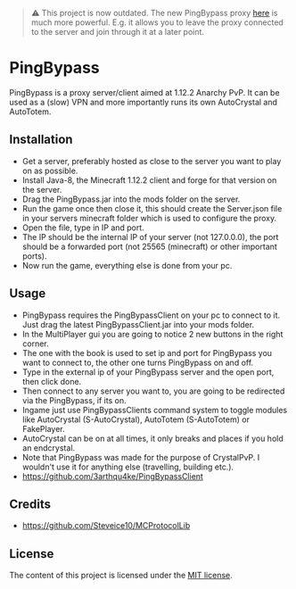 > :warning: This project is now outdated. The new PingBypass proxy [here](https://github.com/3arthqu4ke/3arthh4ck) is much more powerful. E.g. it allows you to leave the proxy connected to the server and join through it at a later point.

# PingBypass

PingBypass is a proxy server/client aimed at 1.12.2 Anarchy PvP. It can be used as a (slow) VPN and more importantly runs its own AutoCrystal and AutoTotem.

## Installation
- Get a server, preferably hosted as close to the server you want to play on as possible.
- Install Java-8, the Minecraft 1.12.2 client and forge for that version on the server.
- Drag the PingBypass.jar into the mods folder on the server.
- Run the game once then close it, this should create the Server.json file in your servers minecraft folder which is used to configure the proxy.
- Open the file, type in IP and port.
- The IP should be the internal IP of your server (not 127.0.0.0), the port should be a forwarded port (not 25565 (minecraft) or other important ports).
- Now run the game, everything else is done from your pc.

## Usage
- PingBypass requires the PingBypassClient on your pc to connect to it. Just drag the latest PingBypassClient.jar into your mods folder.
- In the MultiPlayer gui you are going to notice 2 new buttons in the right corner.
- The one with the book is used to set ip and port for PingBypass you want to connect to, the other one turns PingBypass on and off.
- Type in the external ip of your PingBypass server and the open port, then click done.
- Then connect to any server you want to, you are going to be redirected via the PingBypass, if its on.
- Ingame just use PingBypassClients command system to toggle modules like AutoCrystal (S-AutoCrystal), AutoTotem (S-AutoTotem) or FakePlayer.
- AutoCrystal can be on at all times, it only breaks and places if you hold an endcrystal.
- Note that PingBypass was made for the purpose of CrystalPvP. I wouldn't use it for anything else (travelling, building etc.).
- https://github.com/3arthqu4ke/PingBypassClient

## Credits
- https://github.com/Steveice10/MCProtocolLib

## License 
The content of this project is licensed under the [MIT license](LICENSE).
